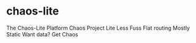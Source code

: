# chaos-lite
The Chaos-Lite Platform
Chaos Project Lite
Less Fuss
Flat routing
Mostly Static
Want data? Get Chaos
